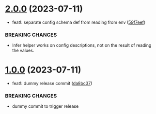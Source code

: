 # [2.0.0](https://github.com/benjstephenson/config-ts/compare/v1.0.0...v2.0.0) (2023-07-11)

- feat!: separate config schema def from reading from env ([59f7eef](https://github.com/benjstephenson/config-ts/commit/59f7eef8f06290bfbbfcec437d819c9344659ca4))

### BREAKING CHANGES

- Infer helper works on config descriptions, not on the
  result of reading the values.

# [1.0.0](https://github.com/benjstephenson/config-ts/compare/v0.0.3...v1.0.0) (2023-07-11)

- feat!: dummy release commit ([da8bc37](https://github.com/benjstephenson/config-ts/commit/da8bc37f2a53e8226c93875cf256155c76aedeea))

### BREAKING CHANGES

- dummy commit to trigger release
